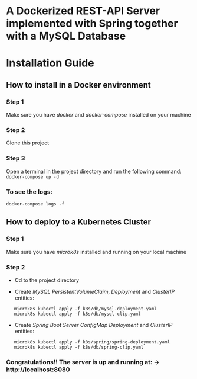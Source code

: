 
# A Dockerized REST-API Server implemented with Spring together with a MySQL Database

# Installation Guide

## How to install in a Docker environment

### Step 1
Make sure you have *docker* and *docker-compose* installed on your machine

### Step 2
Clone this project

### Step 3
Open a terminal in the project directory and run the following command:
`docker-compose up -d`

### To see the logs:
`docker-compose logs -f`



## How to deploy to a Kubernetes Cluster


### Step 1
Make sure you have *microk8s* installed and running on your local machine

### Step 2
* Cd to the project directory

* Create *MySQL* *PersistentVolumeClaim*, *Deployment* and *ClusterIP* entities:

```microk8s kubectl apply -f k8s/db/mysql-pvc.yaml
   microk8s kubectl apply -f k8s/db/mysql-deployment.yaml
   microk8s kubectl apply -f k8s/db/mysql-clip.yaml
```
	
* Create *Spring Boot Server* *ConfigMap* *Deployment* and *ClusterIP* entities:

```microk8s kubectl apply -f k8s/spring/spring-config.yaml
   microk8s kubectl apply -f k8s/spring/spring-deployment.yaml
   microk8s kubectl apply -f k8s/db/spring-clip.yaml
```

### Congratulations!! The server is up and running at: -> http://localhost:8080
